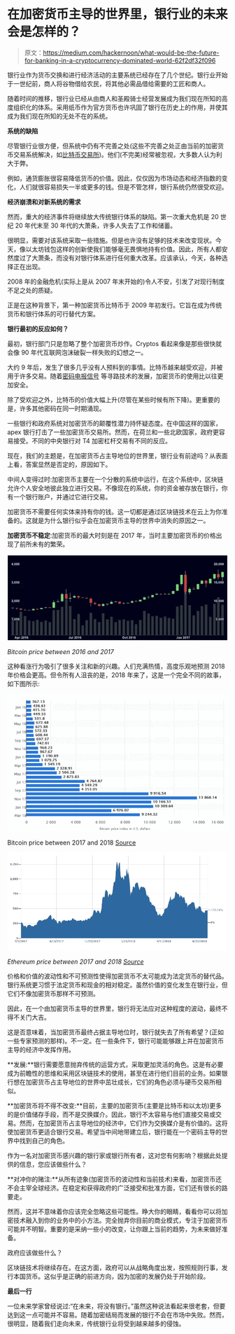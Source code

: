 # 在加密货币主导的世界里，银行业的未来会是怎样的？

> 原文：<https://medium.com/hackernoon/what-would-be-the-future-for-banking-in-a-cryptocurrency-dominated-world-62f2df32f096>

银行业作为货币交换和进行经济活动的主要系统已经存在了几个世纪。银行业开始于一世纪前，商人将谷物借给农民，将其他必需品借给需要的工匠和商人。

随着时间的推移，银行业已经从由商人和圣殿骑士经营发展成为我们现在所知的高度组织化的体系。采用纸币作为官方货币也许巩固了银行在历史上的作用，并使其成为我们现在所知的无处不在的系统。

**系统的缺陷**

尽管银行业很方便，但系统中仍有不完善之处(这些不完善之处正由当前的加密货币交易系统解决，如[比特币交易所](https://www.coinreview.com/bitcoin))。他们(不完美)经常被忽视，大多数人认为利大于弊。

例如，通货膨胀很容易降低货币的价值。因此，仅仅因为市场动态和经济指数的变化，人们就很容易损失一半或更多的钱。但是不管怎样，银行系统仍然很受欢迎。

**经济崩溃和对新系统的需求**

然而，重大的经济事件将继续放大传统银行体系的缺陷。第一次重大危机是 20 世纪 20 年代末至 30 年代的大萧条，许多人失去了工作和储蓄。

很明显，需要对该系统采取一些措施。但是也许没有足够的技术来改变现状。今天，像以太坊钱包这样的创新使我们能够毫无畏惧地持有价值。因此，所有人都安然度过了大萧条，而没有对银行体系进行任何重大改革。应该承认，今天，各种选择正在出现。

2008 年的金融危机(实际上是从 2007 年末开始的)令人不安，引发了对现行制度不足之处的质疑。

正是在这种背景下，第一种加密货币比特币于 2009 年初发行。它旨在成为传统货币和银行体系的可行替代方案。

**银行最初的反应如何？**

最初，银行部门只是忽略了整个加密货币炒作。Cryptos 看起来像是那些很快就会像 90 年代互联网泡沫破裂一样失败的幻想之一。

大约 9 年后，发生了很多几乎没有人预料到的事情。比特币越来越受欢迎，并被用于许多交易。随着[密码电报信号](https://www.coinreview.com/best-crypto-trading-signals-channels-telegram) 等寻路技术的发展，加密货币的使用比以往更加安全。

除了受欢迎之外，比特币的价值大幅上升(尽管在某些时候有所下降)。更重要的是，许多其他密码在同一时期涌现。

一些银行和政府系统对加密货币的颠覆性潜力持怀疑态度。在中国这样的国家，apex 银行打击了一些加密货币交易所。然而，在荷兰和一些北欧国家，政府更容易接受。不同的中央银行对 T4 加密杠杆交易有不同的反应。

现在，我们的主题是，在加密货币占主导地位的世界里，银行业有前途吗？从表面上看，答案显然是否定的，原因如下。

中间人变得过时:加密货币主要在一个分散的系统中运行，在这个系统中，区块链允许个人安全地彼此独立进行交易。不像现在的系统，你的资金被存放在银行，你有一个银行账户，并通过它进行交易。

加密货币不需要任何实体来持有你的钱。这一切都是通过区块链技术在云上为你准备的。这就是为什么银行似乎会在加密货币主导的世界中消失的原因之一。

**加密货币不稳定**:加密货币的最大时刻是在 2017 年，当时主要加密货币的价格出现了前所未有的繁荣。

![](img/d9c1215e4c7146abc26740bba85b9e50.png)

*Bitcoin price between 2016 and 2017*

这种看涨行为吸引了很多关注和新的兴趣。人们充满热情，高度乐观地预测 2018 年价格会更高。但令所有人沮丧的是，2018 年来了，这是一个完全不同的故事，如下图所示:

![](img/57107bb61d0c27d5fb56dcb2277bd3e1.png)

Bitcoin price between 2017 and 2018 [Source](https://www.statista.com/statistics/326707/bitcoin-price-index/)

![](img/3ce8a0ab604d36eb7c31a5cb87220fc8.png)

*Ethereum price between 2017 and 2018* [*Source*](http://markets.businessinsider.com/currencies/eth-usd)

价格和价值的波动性和不可预测性使得加密货币不太可能成为法定货币的替代品。银行系统更习惯于法定货币和现金的相对稳定。虽然价值的变化发生在银行业，但它们不像加密货币那样不可预测。

因此，在一个由加密货币主导的世界里，银行将无法应对这种程度的波动，最终不得不关门大吉。

这是否意味着，当加密货币最终占据主导地位时，银行就失去了所有希望？(正如一些专家预测的那样)。不一定。在一些条件下，银行可能能够跟上并在加密货币主导的经济中发挥作用。

**发展:**银行需要愿意抛弃传统的运营方式，采取更加灵活的角色。这是有必要成为前瞻性的思维和采用区块链技术的使用，甚至在进行他们目前的业务。如果银行想在加密货币占主导地位的世界中茁壮成长，它们的角色必须与硬币交易所相似。

**加密货币将不得不改变:**目前，主要的加密货币(主要是比特币和以太坊)更多的是价值储存手段，而不是交换媒介。因此，银行不太容易与他们直接交易或交易。然而，在加密货币占主导地位的经济中，它们作为交换媒介是有价值的。这将使加密货币更适合银行交易。希望当中间地带建立后，银行能在一个密码主导的世界中找到自己的角色。

作为一名对加密货币感兴趣的银行家或银行所有者，这对您有何影响？根据此处提供的信息，您应该做些什么？

**对冲你的赌注:**从所有迹象(加密货币的波动性和当前技术)来看，加密货币还不会主宰全球经济。在稳定和获得政府的广泛接受和批准方面，它们还有很长的路要走。

然而，这并不意味着你应该完全忽略这些可能性。睁大你的眼睛，看看你可以将加密技术融入到你的业务中的小方法。完全抛弃你目前的商业模式，专注于加密货币可能并不明智。重要的是采纳一些小的改变，让你跟上当前的趋势，为未来做好准备。

政府应该做些什么？

区块链技术将继续存在。在这方面，政府可以从战略角度出发，按照规则行事，发行本国货币。这似乎是正确的前进方向，因为加密的发展仍处于开始阶段。

**最后一行**

一位未来学家曾经说过:“在未来，将没有银行。”虽然这种说法看起来很老套，但要达到这一点可能并不容易。随着加密结局而发展的银行不会在市场中失败。然而，很明显，随着我们走向未来，传统银行业将受到越来越多的侵蚀。
